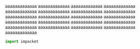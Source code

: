 aaaaaaaaaaaaa
aaaaaaaaaaaaa
aaaaaaaaaaaaa
aaaaaaaaaaaaa
aaaaaaaaaaaaa
aaaaaaaaaaaaa
aaaaaaaaaaaaa
aaaaaaaaaaaaa
aaaaaaaaaaaaa
aaaaaaaaaaaaa
aaaaaaaaaaaaa
aaaaaaaaaaaaa
aaaaaaaaaaaaa
aaaaaaaaaaaaa
aaaaaaaaaaaaa
aaaaaaaaaaaaa
aaaaaaaaaaaaa
aaaaaaaaaaaaa
aaaaaaaaaaaaa
aaaaaaaaaaaaa
aaaaaaaaaaaaa
~~~python
import impacket
~~~